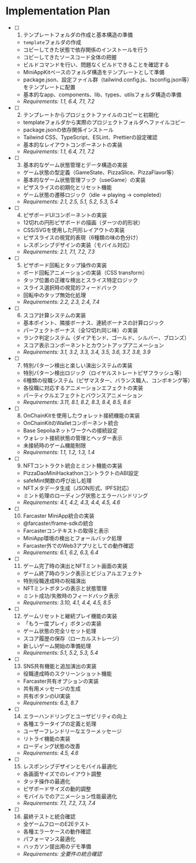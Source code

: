 # Implementation Plan

- [ ] 1. テンプレートフォルダの作成と基本構造の準備
  - `template`フォルダの作成
  - コピーしてきた状態で依存関係のインストールを行う
  - コピーしてきたソースコード全体の把握
  - ビルドコマンドを行い、問題なくビルドできることを確認する
  - MiniAppKitベースのフォルダ構造をテンプレートとして準備
  - package.json、設定ファイル群（tailwind.config.js、tsconfig.json等）をテンプレートに配置
  - 基本的なapp、components、lib、types、utilsフォルダ構造の準備
  - _Requirements: 1.1, 6.4, 7.1, 7.2_

- [ ] 2. テンプレートからプロジェクトファイルのコピーと初期化
  - templateフォルダから実際のプロジェクトフォルダへファイルコピー
  - package.jsonの依存関係インストール
  - Tailwind CSS、TypeScript、ESLint、Prettierの設定確認
  - 基本的なレイアウトコンポーネントの実装
  - _Requirements: 1.1, 6.4, 7.1, 7.2_

- [ ] 3. 基本的なゲーム状態管理とデータ構造の実装
  - ゲーム状態の型定義（GameState、PizzaSlice、PizzaFlavor等）
  - 基本的なゲーム状態管理フック（useGame）の実装
  - ピザスライスの初期化とリセット機能
  - ゲーム状態の遷移ロジック（idle → playing → completed）
  - _Requirements: 2.1, 2.5, 5.1, 5.2, 5.3, 5.4_

- [ ] 4. ピザボードUIコンポーネントの実装
  - 12切れの円形ピザボードの描画（ダーツの的形状）
  - CSS/SVGを使用した円形レイアウトの実装
  - ピザスライスの視覚的表現（6種類の味の色分け）
  - レスポンシブデザインの実装（モバイル対応）
  - _Requirements: 2.1, 7.1, 7.2, 7.3_

- [ ] 5. ピザボード回転とタップ操作の実装
  - ボード回転アニメーションの実装（CSS transform）
  - タップ位置の正確な検出とスライス特定ロジック
  - スライス選択時の視覚的フィードバック
  - 回転中のタップ無効化処理
  - _Requirements: 2.2, 2.3, 2.4, 7.4_

- [ ] 6. スコア計算システムの実装
  - 基本ポイント、隣接ボーナス、連続ボーナスの計算ロジック
  - パーフェクトボーナス（全12切れ同じ味）の実装
  - ランク判定システム（ダイアモンド、ゴールド、シルバー、ブロンズ）
  - スコア表示コンポーネントとカウントアップアニメーション
  - _Requirements: 3.1, 3.2, 3.3, 3.4, 3.5, 3.6, 3.7, 3.8, 3.9_

- [ ] 7. 特別パターン検出と楽しい演出システムの実装
  - 特別パターン検出ロジック（ロイヤルストレートピザフラッシュ等）
  - 6種類の役職システム（ピザマスター、バランス職人、コンボキング等）
  - 各役職に対応するアニメーションエフェクトの実装
  - パーティクルエフェクトとバウンスアニメーション
  - _Requirements: 3.11, 8.1, 8.2, 8.3, 8.4, 8.5, 8.6_

- [ ] 8. OnChainKitを使用したウォレット接続機能の実装
  - OnChainKitのWalletコンポーネント統合
  - Base Sepoliaネットワークへの接続設定
  - ウォレット接続状態の管理とヘッダー表示
  - 未接続時のゲーム機能制限
  - _Requirements: 1.1, 1.2, 1.3, 1.4_

- [ ] 9. NFTコントラクト統合とミント機能の実装
  - PizzaDaoMiniHackathonコントラクトのABI設定
  - safeMint関数の呼び出し処理
  - NFTメタデータ生成（JSON形式、IPFS対応）
  - ミント処理のローディング状態とエラーハンドリング
  - _Requirements: 4.1, 4.2, 4.3, 4.4, 4.5, 4.6_

- [ ] 10. Farcaster MiniApp統合の実装
  - @farcaster/frame-sdkの統合
  - Farcasterコンテキストの取得と表示
  - MiniApp環境の検出とフォールバック処理
  - Farcaster外でのWeb3アプリとしての動作確認
  - _Requirements: 6.1, 6.2, 6.3, 6.4_

- [ ] 11. ゲーム完了時の演出とNFTミント画面の実装
  - ゲーム終了時のランク表示とビジュアルエフェクト
  - 特別役職達成時の祝福演出
  - NFTミントボタンの表示と状態管理
  - ミント成功/失敗時のフィードバック表示
  - _Requirements: 3.10, 4.1, 4.4, 4.5, 8.5_

- [ ] 12. ゲームリセットと継続プレイ機能の実装
  - 「もう一度プレイ」ボタンの実装
  - ゲーム状態の完全リセット処理
  - スコア履歴の保存（ローカルストレージ）
  - 新しいゲーム開始の準備処理
  - _Requirements: 5.1, 5.2, 5.3, 5.4_

- [ ] 13. SNS共有機能と追加演出の実装
  - 役職達成時のスクリーンショット機能
  - Farcaster共有オプションの実装
  - 共有用メッセージの生成
  - 共有ボタンのUI実装
  - _Requirements: 6.3, 8.7_

- [ ] 14. エラーハンドリングとユーザビリティの向上
  - 各種エラータイプの定義と処理
  - ユーザーフレンドリーなエラーメッセージ
  - リトライ機能の実装
  - ローディング状態の改善
  - _Requirements: 4.5, 4.6_

- [ ] 15. レスポンシブデザインとモバイル最適化
  - 各画面サイズでのレイアウト調整
  - タッチ操作の最適化
  - ピザボードサイズの動的調整
  - モバイルでのアニメーション性能最適化
  - _Requirements: 7.1, 7.2, 7.3, 7.4_

- [ ] 16. 最終テストと統合確認
  - 全ゲームフローのE2Eテスト
  - 各種エラーケースの動作確認
  - パフォーマンス最適化
  - ハッカソン提出用のデモ準備
  - _Requirements: 全要件の統合確認_